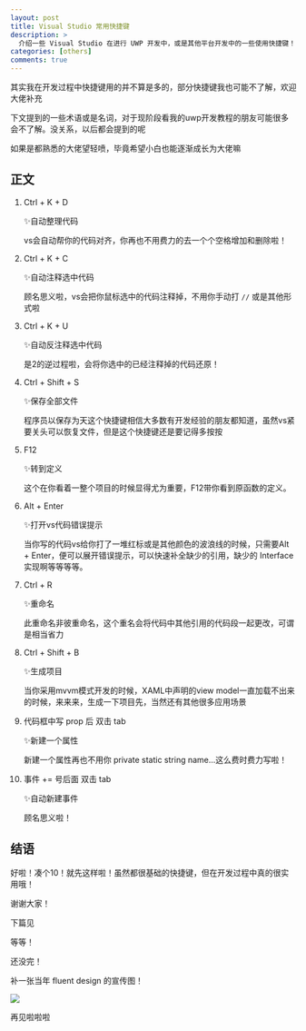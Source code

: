 ```yaml
---
layout: post
title: Visual Studio 常用快捷键
description: >
  介绍一些 Visual Studio 在进行 UWP 开发中，或是其他平台开发中的一些使用快捷键！
categories: [others]
comments: true
---
```


其实我在开发过程中快捷键用的并不算是多的，部分快捷键我也可能不了解，欢迎大佬补充



下文提到的一些术语或是名词，对于现阶段看我的uwp开发教程的朋友可能很多会不了解。没关系，以后都会提到的呢

 

如果是都熟悉的大佬望轻喷，毕竟希望小白也能逐渐成长为大佬嘛

 

## 正文 

1. Ctrl + K + D

   ✨自动整理代码

   vs会自动帮你的代码对齐，你再也不用费力的去一个个空格增加和删除啦！

 

2. Ctrl + K + C

   ✨自动注释选中代码

   顾名思义啦，vs会把你鼠标选中的代码注释掉，不用你手动打 `//` 或是其他形式啦

 

3. Ctrl + K + U

   ✨自动反注释选中代码

   是2的逆过程啦，会将你选中的已经注释掉的代码还原！

 

4. Ctrl + Shift + S

   ✨保存全部文件

   程序员以保存为天这个快捷键相信大多数有开发经验的朋友都知道，虽然vs紧要关头可以恢复文件，但是这个快捷键还是要记得多按按

 

4. F12

   ✨转到定义

   这个在你看着一整个项目的时候显得尤为重要，F12带你看到原函数的定义。

 

6. Alt + Enter

   ✨打开vs代码错误提示

   当你写的代码vs给你打了一堆红标或是其他颜色的波浪线的时候，只需要Alt + Enter，便可以展开错误提示，可以快速补全缺少的引用，缺少的 Interface 实现啊等等等等。

 

7. Ctrl + R

   ✨重命名

   此重命名非彼重命名，这个重名会将代码中其他引用的代码段一起更改，可谓是相当省力

 

8. Ctrl + Shift + B

   ✨生成项目

   当你采用mvvm模式开发的时候，XAML中声明的view model一直加载不出来的时候，来来来，生成一下项目先，当然还有其他很多应用场景

 

9. 代码框中写 prop 后 双击 tab

   ✨新建一个属性

   新建一个属性再也不用你 private static string name...这么费时费力写啦！

 

10. 事件 += 号后面 双击 tab

    ✨自动新建事件

    顾名思义啦！

 

## 结语

好啦！凑个10！就先这样啦！虽然都很基础的快捷键，但在开发过程中真的很实用哦！

 

谢谢大家！

下篇见

 

等等！

还没完！

补一张当年 fluent design 的宣传图！

![][img1]

再见啦啦啦



[img1]: https://rawgit.com/totoroyyb/UWP-Develop-Tutorial/master/pic/others/vs-shortcut/1.jpg

